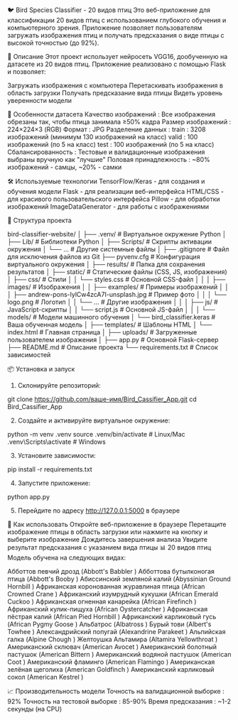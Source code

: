 🐦 Bird Species Classifier - 20 видов птиц
Это веб-приложение для классификации 20 видов птиц с использованием глубокого обучения и компьютерного зрения. Приложение позволяет пользователям загружать изображения птиц и получать предсказания о виде птицы с высокой точностью (до 92%).

📌 Описание
Этот проект использует нейросеть VGG16, дообученную на датасете из 20 видов птиц. Приложение реализовано с помощью Flask и позволяет:

Загружать изображения с компьютера
Перетаскивать изображения в область загрузки
Получать предсказание вида птицы
Видеть уровень уверенности модели

🧠 Особенности датасета
Качество изображений : Все изображения обрезаны так, чтобы птица занимала ≥50% кадра
Размер изображений : 224×224×3 (RGB)
Формат : JPG
Разделение данных :
train : 3208 изображений (минимум 130 изображений на класс)
valid : 100 изображений (по 5 на класс)
test : 100 изображений (по 5 на класс)
Сбалансированность : Тестовые и валидационные изображения выбраны вручную как "лучшие"
Половая принадлежность : ~80% изображений - самцы, ~20% - самки

🛠️ Используемые технологии
TensorFlow/Keras - для создания и обучения модели
Flask - для реализации веб-интерфейса
HTML/CSS - для красивого пользовательского интерфейса
Pillow - для обработки изображений
ImageDataGenerator - для работы с изображениями

📁 Структура проекта

bird-classifier-website/
│
├── .venv/                                              # Виртуальное окружение Python
│   ├── Lib/                                            # Библиотеки Python
│   ├── Scripts/                                        # Скрипты активации окружения
│   └── ...                                             # Другие системные файлы
│
├── .gitignore                                          # Файл для исключения файлов из Git
├── pyvenv.cfg                                          # Конфигурация виртуального окружения
│
├── results/                                            # Папка для сохранения результатов
│
├── static/                                             # Статические файлы (CSS, JS, изображения)
│   ├── css/                                            # Стили
│   │   └── styles.css                                  # Основной CSS-файл
│   │
│   ├── images/                                         # Изображения
│   │   ├── examples/                                   # Примеры изображений
│   │   │   ├── andrew-pons-lylCw4zcA7I-unsplash.jpg    # Пример фото
│   │   │   └── logo.png                                # Логотип
│   │   └── ...                                         # Другие изображения
│   │
│   ├── js/                                             # JavaScript-скрипты
│   │   └── script.js                                   # Основной JS-файл
│   │
│   └── models/                                         # Модели машинного обучения
│       └── bird_classifier.keras                       # Ваша обученная модель
│
├── templates/                                          # Шаблоны HTML
│   └── index.html                                      # Главная страница
│
├── uploads/                                            # Загруженные пользователем изображения
│
├── app.py                                              # Основной Flask-сервер
├── README.md                                           # Описание проекта
└── requirements.txt                                    # Список зависимостей


📦 Установка и запуск
1. Склонируйте репозиторий:

git clone https://github.com/ваше-имя/Bird_Cassifier_App.git
cd Bird_Cassifier_App

2. Создайте и активируйте виртуальное окружение:

python -m venv .venv
source .venv/bin/activate  # Linux/Mac
.venv\Scripts\activate    # Windows

3. Установите зависимости:

pip install -r requirements.txt

4. Запустите приложение:

python app.py

5. Перейдите по адресу http://127.0.0.1:5000 в браузере


🧪 Как использовать
Откройте веб-приложение в браузере
Перетащите изображение птицы в область загрузки или нажмите на кнопку и выберите изображение
Дождитесь завершения анализа
Увидите результат предсказания с указанием вида птицы
📊 20 видов птиц
Модель обучена на следующих видах:

Абботтов певчий дрозд (Abbott's Babbler )
Абботтова бутылконогая птица (Abbott's Booby )
Абиссинский земляной калий (Abyssinian Ground Hornbill )
Африканская коронованная журавлиная птица (African Crowned Crane )
Африканский изумрудный кукушки (African Emerald Cuckoo )
Африканская огненная канарейка (African Firefinch )
Африканский кулик-пищуха (African Oystercatcher )
Африканская пёстрая калий (African Pied Hornbill )
Африканский карликовый гусь (African Pygmy Goose )
Альбатрос (Albatross )
Бурый тови (Albert's Towhee )
Александрийский попугай (Alexandrine Parakeet )
Альпийская галка (Alpine Chough )
Желтоушка Альтамира (Altamira Yellowthroat )
Американский склювач (American Avocet )
Американский болотный пастушок (American Bittern )
Американский водяной пастушок (American Coot )
Американский фламинго (American Flamingo )
Американская зелёная щеголиха (American Goldfinch )
Американский карликовый сокол (American Kestrel )

📈 Производительность модели
Точность на валидационной выборке : 92%
Точность на тестовой выборке : 85-90%
Время предсказания : ~1-2 секунды (на CPU)
